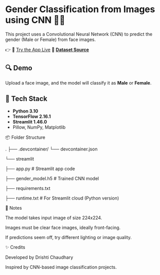# Gender Classification from Images using CNN 🧠📸

This project uses a Convolutional Neural Network (CNN) to predict the gender (Male or Female) from face images.

👉 🔗 [Try the App Live](https://gender-classification-from-images-using-cnn-ysevgqkhuks68euk2b.streamlit.app/)
📁 [**Dataset Source**](https://www.kaggle.com/datasets/cashutosh/gender-classification-dataset)

## 🔍 Demo

Upload a face image, and the model will classify it as **Male** or **Female**.

## 🧰 Tech Stack

- **Python 3.10**
- **TensorFlow 2.16.1**
- **Streamlit 1.46.0**
- Pillow, NumPy, Matplotlib

📦 Folder Structure

.
├── .devcontainer/
    └── devcontainer.json
    
└── streamlit

├── app.py                  # Streamlit app code

├── gender_model.h5         # Trained CNN model

├── requirements.txt

├── runtime.txt             # For Streamlit cloud (Python version)


📌 Notes

The model takes input image of size 224x224.

Images must be clear face images, ideally front-facing.

If predictions seem off, try different lighting or image quality.

✨ Credits

Developed by Drishti Chaudhary

Inspired by CNN-based image classification projects.
